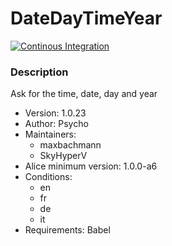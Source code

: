 # DateDayTimeYear

[![Continous Integration](https://gitlab.com/project-alice-assistant/skills/skill_DateDayTimeYear/badges/master/pipeline.svg)](https://gitlab.com/project-alice-assistant/skills/skill_DateDayTimeYear/pipelines/latest)

### Description
Ask for the time, date, day and year

- Version: 1.0.23
- Author: Psycho
- Maintainers:
  - maxbachmann
  - SkyHyperV
- Alice minimum version: 1.0.0-a6
- Conditions:
  - en
  - fr
  - de
  - it
- Requirements: Babel
